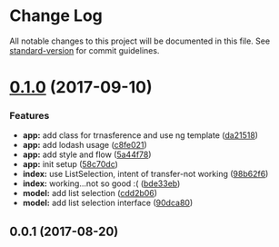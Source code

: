 # Change Log

All notable changes to this project will be documented in this file. See [standard-version](https://github.com/conventional-changelog/standard-version) for commit guidelines.

<a name="0.1.0"></a>
# [0.1.0](https://github.com/ouracademy/ngx-dual-listbox/compare/v0.0.1...v0.1.0) (2017-09-10)


### Features

* **app:** add class for trnasference and use ng template ([da21518](https://github.com/ouracademy/ngx-dual-listbox/commit/da21518))
* **app:** add lodash usage ([c8fe021](https://github.com/ouracademy/ngx-dual-listbox/commit/c8fe021))
* **app:** add style and  flow ([5a44f78](https://github.com/ouracademy/ngx-dual-listbox/commit/5a44f78))
* **app:** init setup ([58c70dc](https://github.com/ouracademy/ngx-dual-listbox/commit/58c70dc))
* **index:** use ListSelection, intent of transfer-not working ([98b62f6](https://github.com/ouracademy/ngx-dual-listbox/commit/98b62f6))
* **index:** working...not so good :( ([bde33eb](https://github.com/ouracademy/ngx-dual-listbox/commit/bde33eb))
* **model:** add list selection ([cdd2b06](https://github.com/ouracademy/ngx-dual-listbox/commit/cdd2b06))
* **model:** add list selection interface ([90dca80](https://github.com/ouracademy/ngx-dual-listbox/commit/90dca80))



<a name="0.0.1"></a>
## 0.0.1 (2017-08-20)
